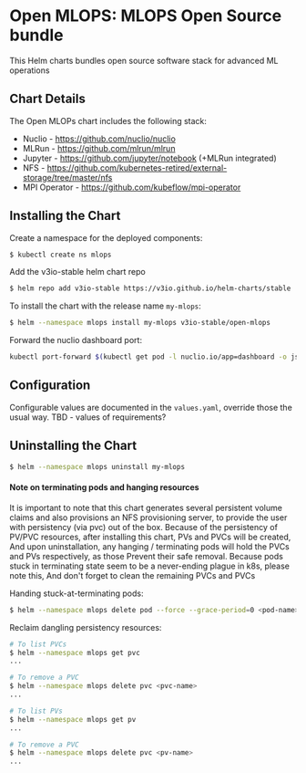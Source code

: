 # Open MLOPS: MLOPS Open Source bundle

This Helm charts bundles open source software stack for advanced ML operations

## Chart Details

The Open MLOPs chart includes the following stack:

* Nuclio - https://github.com/nuclio/nuclio
* MLRun - https://github.com/mlrun/mlrun
* Jupyter - https://github.com/jupyter/notebook (+MLRun integrated)
* NFS - https://github.com/kubernetes-retired/external-storage/tree/master/nfs
* MPI Operator - https://github.com/kubeflow/mpi-operator

## Installing the Chart
Create a namespace for the deployed components:
```bash
$ kubectl create ns mlops
```

Add the v3io-stable helm chart repo
```bash
$ helm repo add v3io-stable https://v3io.github.io/helm-charts/stable
```

To install the chart with the release name `my-mlops`:

```bash
$ helm --namespace mlops install my-mlops v3io-stable/open-mlops
```

Forward the nuclio dashboard port:
```sh
kubectl port-forward $(kubectl get pod -l nuclio.io/app=dashboard -o jsonpath='{.items[0].metadata.name}') 8070:8070
```


## Configuration
Configurable values are documented in the `values.yaml`, override those the usual way.
TBD - values of requirements?

## Uninstalling the Chart
```bash
$ helm --namespace mlops uninstall my-mlops
```
#### Note on terminating pods and hanging resources
It is important to note that this chart generates several persistent volume claims and also provisions an NFS
provisioning server, to provide the user with persistency (via pvc) out of the box.
Because of the persistency of PV/PVC resources, after installing this chart, PVs and PVCs will be created,
And upon uninstallation, any hanging / terminating pods will hold the PVCs and PVs respectively, as those
Prevent their safe removal.
Because pods stuck in terminating state seem to be a never-ending plague in k8s, please note this,
And don't forget to clean the remaining PVCs and PVCs

Handing stuck-at-terminating pods:
```bash
$ helm --namespace mlops delete pod --force --grace-period=0 <pod-name>
```

Reclaim dangling persistency resources:
```bash
# To list PVCs
$ helm --namespace mlops get pvc
...

# To remove a PVC
$ helm --namespace mlops delete pvc <pvc-name>
...

# To list PVs
$ helm --namespace mlops get pv
...

# To remove a PVC
$ helm --namespace mlops delete pvc <pv-name>
...
```
